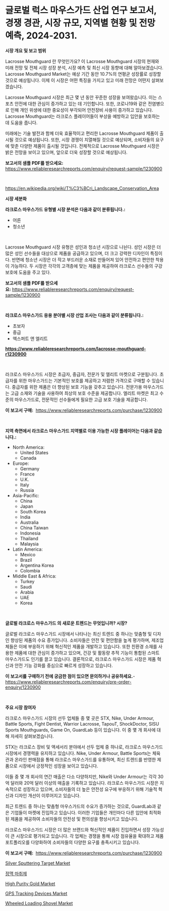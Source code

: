 <p><h1>글로벌 럭스 마우스가드 산업 연구 보고서, 경쟁 경관, 시장 규모, 지역별 현황 및 전망 예측, 2024-2031.</h1></p><p><strong>시장 개요 및 보고 범위</strong></p>
<p><p>Lacrosse Mouthguard 란 무엇인가요? 이 Lacrosse Mouthguard 시장의 현재와 미래 전망 및 전체 시장 성장 분석, 시장 예측 및 최신 시장 동향에 대해 알아보겠습니다. Lacrosse Mouthguard Market는 예상 기간 동안 10.7%의 연평균 성장률로 성장할 것으로 예상됩니다. 이제 이 시장은 어떤 특징을 가지고 있고 미래 전망은 어떤지 살펴보겠습니다.</p><p>Lacrosse Mouthguard 시장은 최근 몇 년 동안 꾸준한 성장을 보여왔습니다. 이는 스포츠 안전에 대한 관심이 증가하고 있는 데 기인합니다. 또한, 코로나19와 같은 전염병으로 인해 개인 위생에 대한 중요성이 부각되어 안전장비 사용이 증가하고 있습니다. Lacrosse Mouthguard는 라크로스 플레이어들이 부상을 예방하고 입안을 보호하는 데 도움을 줍니다.</p><p>미래에는 기술 발전과 함께 더욱 효율적이고 편리한 Lacrosse Mouthguard 제품이 출시될 것으로 예상됩니다. 또한, 시장 경쟁이 치열해질 것으로 예상되며, 소비자들의 요구에 맞춘 다양한 제품이 출시될 것입니다. 전체적으로 Lacrosse Mouthguard 시장은 밝은 전망을 보이고 있으며, 앞으로 더욱 성장할 것으로 예상됩니다.</p></p>
<p><strong>보고서의 샘플 PDF를 받으세요:</strong> <a href="https://www.reliableresearchreports.com/enquiry/request-sample/1230900">https://www.reliableresearchreports.com/enquiry/request-sample/1230900</a></p>
<p>&nbsp;</p>
<p><a href="https://en.wikipedia.org/wiki/T%C3%BCri_Landscape_Conservation_Area">https://en.wikipedia.org/wiki/T%C3%BCri_Landscape_Conservation_Area</a></p>
<p><strong>시장 세분화</strong></p>
<p><strong>라크로스 마우스가드 유형별 시장 분석은 다음과 같이 분류됩니다.:</strong></p>
<p><ul><li>어른</li><li>청소년</li></ul></p>
<p>&nbsp;</p>
<p><p>Lacrosse Mouthguard 시장 유형은 성인과 청소년 시장으로 나뉜다. 성인 시장은 더 많은 성인 선수들을 대상으로 제품을 공급하고 있으며, 더 크고 강력한 디자인이 특징이다. 반면에 청소년 시장은 더 작고 부드러운 소재로 만들어져 있어 안전하고 편안한 착용이 가능하다. 두 시장은 각각의 고객층에 맞는 제품을 제공하여 라크로스 선수들의 구강 보호에 도움을 주고 있다.</p></p>
<p><strong>보고서의 샘플 PDF를 받으세요:</strong>&nbsp;<a href="https://www.reliableresearchreports.com/enquiry/request-sample/1230900">https://www.reliableresearchreports.com/enquiry/request-sample/1230900</a></p>
<p>&nbsp;</p>
<p><strong> 라크로스 마우스가드 응용 분야별 시장 산업 조사는 다음과 같이 분류됩니다.:</strong></p>
<p><ul><li>초보자</li><li>중급</li><li>엑스퍼트 앤 엘리트</li></ul></p>
<p><strong><a href="https://www.reliableresearchreports.com/lacrosse-mouthguard-r1230900">https://www.reliableresearchreports.com/lacrosse-mouthguard-r1230900</a></strong></p>
<p>&nbsp;</p>
<p><p>라크로스 마우스가드 시장은 초급자, 중급자, 전문가 및 엘리트 마켓으로 구분됩니다. 초급자를 위한 마우스가드는 기본적인 보호를 제공하고 저렴한 가격으로 구매할 수 있습니다. 중급자를 위한 제품은 더 향상된 보호 기능을 갖추고 있습니다. 전문가용 마우스가드는 고급 소재와 기술을 사용하여 최상의 보호 수준을 제공합니다. 엘리트 마켓은 최고 수준의 마우스가드로, 전문적인 선수들에게 필요한 고급 보호 기술을 제공합니다.</p></p>
<p><strong>이 보고서 구매:</strong>&nbsp; <a href="https://www.reliableresearchreports.com/purchase/1230900">https://www.reliableresearchreports.com/purchase/1230900</a></p>
<p>&nbsp;</p>
<p><strong>지역 측면에서 라크로스 마우스가드 지역별로 이용 가능한 시장 플레이어는 다음과 같습니다.:</strong></p>
<p><ul>
    <li>
        North America:
        <ul>
            <li>United States</li>
            <li>Canada</li>
        </ul>
    </li>
    <li>
        Europe:
        <ul>
            <li>Germany</li>
            <li>France</li>
            <li>U.K.</li>
            <li>Italy</li>
            <li>Russia</li>
        </ul>
    </li>
    <li>
        Asia-Pacific:
        <ul>
            <li>China</li>
            <li>Japan</li>
            <li>South Korea</li>
            <li>India</li>
            <li>Australia</li>
            <li>China Taiwan</li>
            <li>Indonesia</li>
            <li>Thailand</li>
            <li>Malaysia</li>
        </ul>
    </li>
    <li>
        Latin America:
        <ul>
            <li>Mexico</li>
            <li>Brazil</li>
            <li>Argentina Korea</li>
            <li>Colombia</li>
        </ul>
    </li>
    <li>
        Middle East & Africa:
        <ul>
            <li>Turkey</li>
            <li>Saudi</li>
            <li>Arabia</li>
            <li>UAE</li>
            <li>Korea</li>
        </ul>
    </li>
    </ul></p>
<p>&nbsp;</p>
<p><strong>글로벌 라크로스 마우스가드 의 새로운 트렌드는 무엇입니까? 시장?</strong></p>
<p><p>글로벌 라크로스 마우스가드 시장에서 나타나는 최신 트렌드 중 하나는 맞춤형 및 디자인 향상된 제품의 수요 증가입니다. 소비자들은 안전 및 편안함을 높게 평가하며, 제조업체들은 이에 부응하기 위해 혁신적인 제품을 개발하고 있습니다. 또한 친환경 소재를 사용한 제품에 대한 관심이 증가하고 있으며, 건강 및 활동량 추적 기능이 통합된 스마트 마우스가드도 인기를 끌고 있습니다. 결론적으로, 라크로스 마우스가드 시장은 제품 혁신과 안전 기능 강화를 중심으로 빠르게 성장하고 있습니다.</p></p>
<p><strong>이 보고서를 구매하기 전에 궁금한 점이 있으면 문의하거나 공유하세요.</strong>- <a href="https://www.reliableresearchreports.com/enquiry/pre-order-enquiry/1230900">https://www.reliableresearchreports.com/enquiry/pre-order-enquiry/1230900</a></p>
<p>&nbsp;</p>
<p><strong>주요 시장 참여자</strong></p>
<p><p>라크로스 마우스가드 시장의 선두 업체들 중 몇 곳은 STX, Nike, Under Armour, Battle Sports, Fight Dentist, Warrior Lacrosse, TapouT, ShockDoctor, SISU Sports Mouthguards, Game On, GuardLab 등이 있습니다. 이 중 몇 개 회사에 대해 자세히 살펴보겠습니다.</p><p>STX는 라크로스 장비 및 액세서리 분야에서 선두 업체 중 하나로, 라크로스 마우스가드 시장에서 경쟁력을 유지하고 있습니다. Nike, Under Armour, Battle Sports는 체육관과 온라인 판매점을 통해 라크로스 마우스가드를 유통하며, 최신 트렌드를 반영한 제품으로 시장에서 긍정적인 성장을 보이고 있습니다.</p><p>이들 중 몇 개 회사의 연간 매출은 다소 다양하지만, Nike와 Under Armour는 각각 30억 달러와 20억 달러 이상의 매출을 기록하고 있습니다. 라크로스 마우스가드 시장은 지속적으로 성장하고 있으며, 소비자들의 더 높은 안전성 요구에 부응하기 위해 기술적 혁신과 디자인 개선이 이루어지고 있습니다.</p><p>최근 트렌드 중 하나는 맞춤형 마우스가드의 수요가 증가하는 것으로, GuardLab과 같은 기업들이 마켓에 진입하고 있습니다. 이러한 기업들은 개인마다 다른 입안에 최적화된 제품을 제공하여 소비자들의 안전성 및 편의성을 향상시키고 있습니다.</p><p>라크로스 마우스가드 시장은 더 많은 브랜드와 혁신적인 제품이 진입하면서 성장 가능성이 큰 시장으로 평가되고 있습니다. 각 업체는 경쟁을 통해 시장 점유율을 확대하고 제품 포트폴리오를 다양화하여 소비자들의 다양한 요구를 충족시키고 있습니다.</p></p>
<p><strong>이 보고서 구매:</strong>&nbsp;&nbsp;<a href="https://www.reliableresearchreports.com/purchase/1230900">https://www.reliableresearchreports.com/purchase/1230900</a></p>
<p><p><a href="https://github.com/jakobeblake56/Market-Research-Report-List-1/blob/main/silver-sputtering-target-market.md">Silver Sputtering Target Market</a></p><p><a href="https://github.com/LuckeyCorbin/Market-Research-Report-List-2/blob/main/586598724208.md">정맥 마취제</a></p><p><a href="https://github.com/verajwilson971/Market-Research-Report-List-1/blob/main/high-purity-gold-market.md">High Purity Gold Market</a></p><p><a href="https://www.linkedin.com/pulse/global-gps-tracking-devices-market-size-share-analysis-product-cx0ce?trackingId=jdUxFSxtWlofjZ8c8n%2Bc9g%3D%3D">GPS Tracking Devices Market</a></p><p><a href="https://www.linkedin.com/pulse/comprehensive-analysis-global-wheeled-loading-shovel-market-nbyce?trackingId=%2BIOjUs4udu79ObGWKmlZtg%3D%3D">Wheeled Loading Shovel Market</a></p></p>
